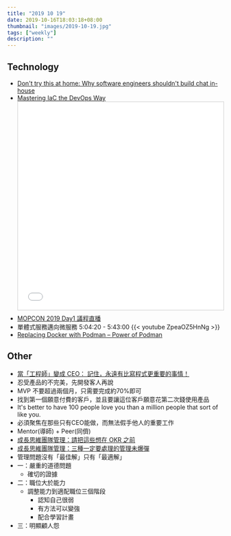 ```yaml
---
title: "2019 10 19"
date: 2019-10-16T18:03:18+08:00
thumbnail: "images/2019-10-19.jpg"
tags: ["weekly"]
description: ""
---
```


## Technology

* [Don't try this at home: Why software engineers shouldn't build chat in-house](https://blog.sendbird.com/dont-try-this-at-home-why-you-shouldnt-build-chat-in-house)
* [Mastering IaC the DevOps Way](https://www.slideshare.net/smalltown20110306/devopsdays-taipei-2019-mastering-iac-the-devops-way) <iframe src="//www.slideshare.net/slideshow/embed_code/key/sllqii9ln1X1k2" width="595" height="485" frameborder="0" marginwidth="0" marginheight="0" scrolling="no" style="border:1px solid #CCC; border-width:1px; margin-bottom:5px; max-width: 100%;" allowfullscreen> </iframe>
* [MOPCON 2019 Day1 議程直播](https://www.youtube.com/watch?v=ZpeaOZ5HnNg)
 * 單體式服務邁向微服務 5:04:20 - 5:43:00 {{< youtube ZpeaOZ5HnNg >}}
* [Replacing Docker with Podman – Power of Podman](https://cloudnweb.dev/2019/06/replacing-docker-with-podman-power-of-podman/)

## Other

* [當「工程師」變成 CEO： 記住，永遠有比寫程式更重要的事情！](https://meet.bnext.com.tw/articles/view/45520)
 * 忍受產品的不完美，先開發客人再說
 * MVP 不要超過兩個月，只需要完成約70%即可
 * 找到第一個願意付費的客戶，並且要讓這位客戶願意花第二次錢使用產品
 * It's better to have 100 people love you than a million people that sort of like you.
 * 必須聚焦在那些只有CEO能做，而無法假手他人的重要工作
 * Mentor(導師) + Peer(同儕)
* [成長思維團隊管理：請把這些想在 OKR 之前](https://medium.com/alexs-talking/team-growth-515498f30b68)
* [成長思維團隊管理：三種一定要處理的管理未爆彈](https://medium.com/alexs-talking/beagoodmanagerohyeah-ac7ae424dc1f)
 * 管理問題沒有「最佳解」只有「最適解」
 * 一：嚴重的道德問題
     * 確切的證據
 * 二：職位大於能力
     * 調整能力到適配職位三個階段
         * 認知自己很弱
         * 有方法可以變強
         * 配合學習計畫
 * 三：明顯顧人怨
